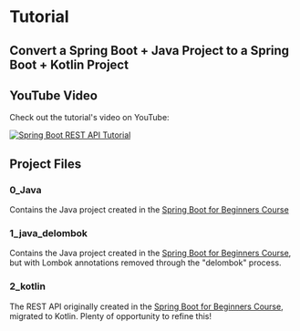 # Tutorial
## Convert a Spring Boot + Java Project to a Spring Boot + Kotlin Project



## YouTube Video

Check out the tutorial's video on YouTube:

[![Spring Boot REST API Tutorial](https://img.youtube.com/vi/qE7ar1XMaYI/0.jpg)](https://www.youtube.com/watch?v=qE7ar1XMaYI)

## Project Files

### 0_Java 

Contains the Java project created in the [Spring Boot for Beginners Course](https://github.com/devtiro/course-spring-boot-kotlin)



### 1_java_delombok

Contains the Java project created in the [Spring Boot for Beginners Course](https://github.com/devtiro/course-spring-boot-kotlin), but with Lombok annotations removed through the "delombok" process.



### 2_kotlin

The REST API originally created in the [Spring Boot for Beginners Course](https://github.com/devtiro/course-spring-boot-kotlin), migrated to Kotlin. Plenty of opportunity to refine this!
